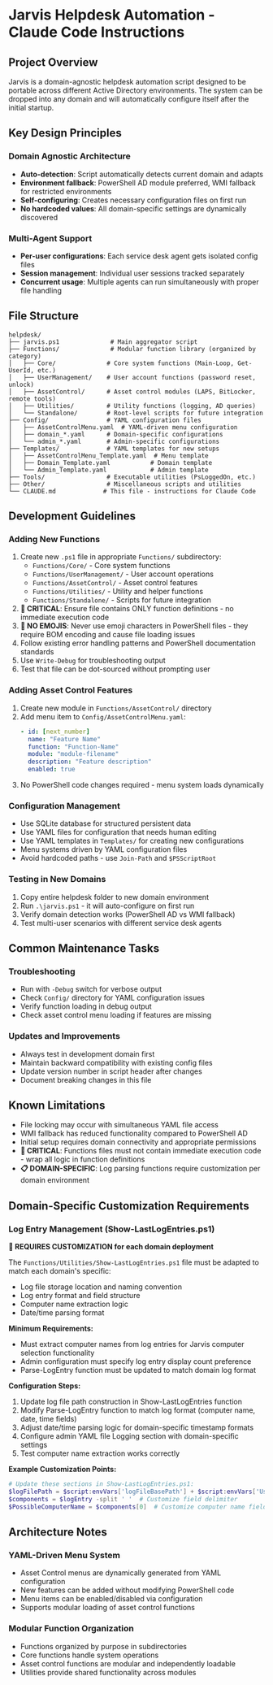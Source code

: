 # Jarvis Helpdesk Automation - Claude Code Instructions

## Project Overview
Jarvis is a domain-agnostic helpdesk automation script designed to be portable across different Active Directory environments. The system can be dropped into any domain and will automatically configure itself after the initial startup.

## Key Design Principles

### Domain Agnostic Architecture
- **Auto-detection**: Script automatically detects current domain and adapts
- **Environment fallback**: PowerShell AD module preferred, WMI fallback for restricted environments  
- **Self-configuring**: Creates necessary configuration files on first run
- **No hardcoded values**: All domain-specific settings are dynamically discovered

### Multi-Agent Support
- **Per-user configurations**: Each service desk agent gets isolated config files
- **Session management**: Individual user sessions tracked separately
- **Concurrent usage**: Multiple agents can run simultaneously with proper file handling

## File Structure
```
helpdesk/
├── jarvis.ps1              # Main aggregator script
├── Functions/              # Modular function library (organized by category)
│   ├── Core/              # Core system functions (Main-Loop, Get-UserId, etc.)
│   ├── UserManagement/    # User account functions (password reset, unlock)
│   ├── AssetControl/      # Asset control modules (LAPS, BitLocker, remote tools)
│   ├── Utilities/         # Utility functions (logging, AD queries)
│   └── Standalone/        # Root-level scripts for future integration
├── Config/                # YAML configuration files
│   ├── AssetControlMenu.yaml  # YAML-driven menu configuration
│   ├── domain_*.yaml      # Domain-specific configurations
│   └── admin_*.yaml       # Admin-specific configurations
├── Templates/             # YAML templates for new setups
│   ├── AssetControlMenu_Template.yaml  # Menu template
│   ├── Domain_Template.yaml           # Domain template
│   └── Admin_Template.yaml            # Admin template
├── Tools/                 # Executable utilities (PsLoggedOn, etc.)
├── Other/                 # Miscellaneous scripts and utilities
└── CLAUDE.md             # This file - instructions for Claude Code
```

## Development Guidelines

### Adding New Functions
1. Create new `.ps1` file in appropriate `Functions/` subdirectory:
   - `Functions/Core/` - Core system functions
   - `Functions/UserManagement/` - User account operations  
   - `Functions/AssetControl/` - Asset control features
   - `Functions/Utilities/` - Utility and helper functions
   - `Functions/Standalone/` - Scripts for future integration
2. **🚨 CRITICAL**: Ensure file contains ONLY function definitions - no immediate execution code
3. **🚨 NO EMOJIS**: Never use emoji characters in PowerShell files - they require BOM encoding and cause file loading issues
4. Follow existing error handling patterns and PowerShell documentation standards
5. Use `Write-Debug` for troubleshooting output
6. Test that file can be dot-sourced without prompting user

### Adding Asset Control Features
1. Create new module in `Functions/AssetControl/` directory
2. Add menu item to `Config/AssetControlMenu.yaml`:
   ```yaml
   - id: [next_number]
     name: "Feature Name"
     function: "Function-Name"
     module: "module-filename"
     description: "Feature description"
     enabled: true
   ```
3. No PowerShell code changes required - menu system loads dynamically

### Configuration Management
- Use SQLite database for structured persistent data
- Use YAML files for configuration that needs human editing
- Use YAML templates in `Templates/` for creating new configurations
- Menu systems driven by YAML configuration files
- Avoid hardcoded paths - use `Join-Path` and `$PSScriptRoot`

### Testing in New Domains
1. Copy entire helpdesk folder to new domain environment
2. Run `.\jarvis.ps1` - it will auto-configure on first run
3. Verify domain detection works (PowerShell AD vs WMI fallback)
4. Test multi-user scenarios with different service desk agents

## Common Maintenance Tasks

### Troubleshooting
- Run with `-Debug` switch for verbose output
- Check `Config/` directory for YAML configuration issues
- Verify function loading in debug output
- Check asset control menu loading if features are missing

### Updates and Improvements
- Always test in development domain first
- Maintain backward compatibility with existing config files
- Update version number in script header after changes
- Document breaking changes in this file

## Known Limitations
- File locking may occur with simultaneous YAML file access
- WMI fallback has reduced functionality compared to PowerShell AD
- Initial setup requires domain connectivity and appropriate permissions
- **🚨 CRITICAL**: Functions files must not contain immediate execution code - wrap all logic in function definitions
- **📋 DOMAIN-SPECIFIC**: Log parsing functions require customization per domain environment

## Domain-Specific Customization Requirements

### Log Entry Management (Show-LastLogEntries.ps1)
**🔧 REQUIRES CUSTOMIZATION for each domain deployment**

The `Functions/Utilities/Show-LastLogEntries.ps1` file must be adapted to match each domain's specific:
- Log file storage location and naming convention
- Log entry format and field structure
- Computer name extraction logic
- Date/time parsing format

**Minimum Requirements:**
- Must extract computer names from log entries for Jarvis computer selection functionality
- Admin configuration must specify log entry display count preference
- Parse-LogEntry function must be updated to match domain log format

**Configuration Steps:**
1. Update log file path construction in Show-LastLogEntries function
2. Modify Parse-LogEntry function to match log format (computer name, date, time fields)
3. Adjust date/time parsing logic for domain-specific timestamp formats
4. Configure admin YAML file Logging section with domain-specific settings
5. Test computer name extraction works correctly

**Example Customization Points:**
```powershell
# Update these sections in Show-LastLogEntries.ps1:
$logFilePath = $script:envVars['logFileBasePath'] + $script:envVars['UserID']  # Customize path
$components = $logEntry -split ' '  # Customize field delimiter
$PossibleComputerName = $components[0]  # Customize computer name field index
```

## Architecture Notes

### YAML-Driven Menu System
- Asset Control menus are dynamically generated from YAML configuration
- New features can be added without modifying PowerShell code
- Menu items can be enabled/disabled via configuration
- Supports modular loading of asset control functions

### Modular Function Organization  
- Functions organized by purpose in subdirectories
- Core functions handle system operations
- Asset control functions are modular and independently loadable
- Utilities provide shared functionality across modules